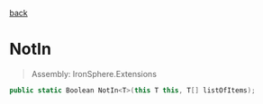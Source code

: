 ﻿

[back](/IronSphere.Extensions/types/GenericExtension)

# NotIn

> Assembly: IronSphere.Extensions

```csharp
public static Boolean NotIn<T>(this T this, T[] listOfItems);
```



 
